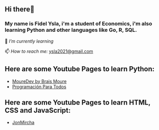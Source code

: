 ## Hi there🖖
### My name is Fidel Ysla, i'm a student of Economics, i'm also learning Python and other languages like Go, R, SQL.

🌱 *I’m currently learning*

📫 *How to reach me:* [ysla2021@gmail.com](mailto:ysla2021@gmail.com)

## Here are some Youtube Pages to learn Python:
- [MoureDev by Brais Moure](https://www.youtube.com/@mouredev)
- [Programación Para Todos](https://www.youtube.com/@ProgramacionParaTodosMX)

## Here are some Youtube Pages to learn HTML, CSS and JavaScript:
- [JonMircha](https://www.youtube.com/@jonmircha)

<!--
**fidelysla/fidelysla** is a ✨ _special_ ✨ repository because its `README.md` (this file) appears on your GitHub profile.

Here are some ideas to get you started:

- 🔭 I’m currently working on ...
- 🌱 I’m currently learning ...
- 👯 I’m looking to collaborate on ...
- 🤔 I’m looking for help with ...
- 💬 Ask me about ...
- 📫 How to reach me: ...
- 😄 Pronouns: ...
- ⚡ Fun fact: ...
-->
